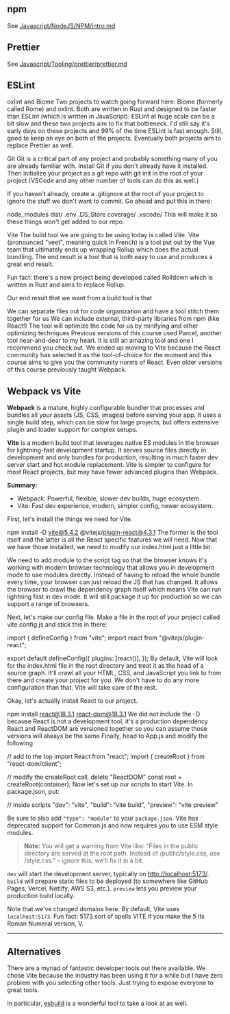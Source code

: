 ## npm

See [Javascript/NodeJS/NPM/intro.md](/Javascript/NodeJS/NPM/intro.md)

## Prettier

See [Javascript/Tooling/prettier/prettier.md](/Javascript/Tooling/prettier/prettier.md)

## ESLint

oxlint and Biome
Two projects to watch going forward here: Biome (formerly called Rome) and oxlint. Both are written in Rust and designed to be faster than ESLint (which is written in JavaScript). ESLint at huge scale can be a bit slow and these two projects aim to fix that bottleneck. I'd still say it's early days on these projects and 99% of the time ESLint is fast enough. Still, good to keep an eye on both of the projects. Eventually both projects aim to replace Prettier as well.

Git
Git is a critical part of any project and probably something many of you are already familiar with. Install Git if you don't already have it installed. Then initialize your project as a git repo with git init in the root of your project (VSCode and any other number of tools can do this as well.)

If you haven't already, create a .gitignore at the root of your project to ignore the stuff we don't want to commit. Go ahead and put this in there:

node_modules
dist/
.env
.DS_Store
coverage/
.vscode/
This will make it so these things won't get added to our repo.

Vite
The build tool we are going to be using today is called Vite. Vite (pronounced "veet", meaning quick in French) is a tool put out by the Vue team that ultimately ends up wrapping Rollup which does the actual bundling. The end result is a tool that is both easy to use and produces a great end result.

Fun fact: there's a new project being developed called Rolldown which is written in Rust and aims to replace Rollup.

Our end result that we want from a build tool is that

We can separate files out for code organization and have a tool stitch them together for us
We can include external, third-party libraries from npm (like React!)
The tool will optimize the code for us by minifying and other optimizing techniques
Previous versions of this course used Parcel, another tool near-and-dear to my heart. It is still an amazing tool and one I recommend you check out. We ended up moving to Vite because the React community has selected it as the tool-of-choice for the moment and this course aims to give you the community norms of React. Even older versions of this course previously taught Webpack.

## Webpack vs Vite

**Webpack** is a mature, highly configurable bundler that processes and bundles all your assets (JS, CSS, images) before serving your app. It uses a single build step, which can be slow for large projects, but offers extensive plugin and loader support for complex setups.

**Vite** is a modern build tool that leverages native ES modules in the browser for lightning-fast development startup. It serves source files directly in development and only bundles for production, resulting in much faster dev server start and hot module replacement. Vite is simpler to configure for most React projects, but may have fewer advanced plugins than Webpack.

**Summary:**

- Webpack: Powerful, flexible, slower dev builds, huge ecosystem.
- Vite: Fast dev experience, modern, simpler config, newer ecosystem.

First, let's install the things we need for Vite.

npm install -D vite@5.4.2 @vitejs/plugin-react@4.3.1
The former is the tool itself and the latter is all the React specific features we will need. Now that we have those installed, we need to modify our index.html just a little bit.

<!-- delete the two unpkg script lines -->
<script type="module" src="./src/App.js"></script>

We need to add module to the script tag so that the browser knows it's working with modern browser technology that allows you in development mode to use modules directly. Instead of having to reload the whole bundle every time, your browser can just reload the JS that has changed. It allows the browser to crawl the dependency graph itself which means Vite can run lightning fast in dev mode. It will still package it up for production so we can support a range of browsers.

Next, let's make our config file. Make a file in the root of your project called vite.config.js and stick this in there:

import { defineConfig } from "vite";
import react from "@vitejs/plugin-react";

export default defineConfig({
plugins: [react()],
});
By default, Vite will look for the index.html file in the root directory and treat it as the head of a source graph. It'll crawl all your HTML, CSS, and JavaScript you link to from there and create your project for you. We don't have to do any more configuration than that. Vite will take care of the rest.

Okay, let's actually install React to our project.

npm install react@18.3.1 react-dom@18.3.1
We did not include the -D because React is not a development tool, it's a production dependency
React and ReactDOM are versioned together so you can assume those versions will always be the same
Finally, head to App.js and modify the following

// add to the top
import React from "react";
import { createRoot } from "react-dom/client";

// modify the createRoot call, delete "ReactDOM"
const root = createRoot(container);
Now let's set up our scripts to start Vite. In package.json, put:

// inside scripts
"dev": "vite",
"build": "vite build",
"preview": "vite preview"

Be sure to also add `"type": "module"` to your `package.json`. Vite has deprecated support for Common.js and now requires you to use ESM style modules.

> **Note:** You will get a warning from Vite like: "Files in the public directory are served at the root path. Instead of /public/style.css, use /style.css." – ignore this, we'll fix it in a bit.

`dev` will start the development server, typically on [http://localhost:5173/](http://localhost:5173/). `build` will prepare static files to be deployed (to somewhere like GitHub Pages, Vercel, Netlify, AWS S3, etc.). `preview` lets you preview your production build locally.

Note that we've changed domains here. By default, Vite uses `localhost:5173`. Fun fact: 5173 sort of spells VITE if you make the 5 its Roman Numeral version, V.

---

## Alternatives

There are a myriad of fantastic developer tools out there available. We chose Vite because the industry has been using it for a while but I have zero problem with you selecting other tools. Just trying to expose everyone to great tools.

In particular, [esbuild](https://esbuild.github.io/) is a wonderful tool to take a look at as well.
